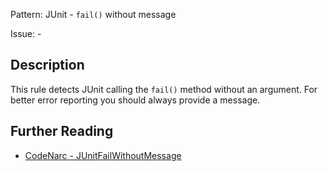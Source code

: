 Pattern: JUnit - `fail()` without message

Issue: -

## Description

This rule detects JUnit calling the `fail()` method without an argument. For better error reporting you should always provide a message.

## Further Reading

* [CodeNarc - JUnitFailWithoutMessage](http://codenarc.sourceforge.net/codenarc-rules-junit.html#JUnitFailWithoutMessage)